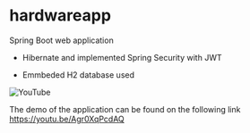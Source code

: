 # hardwareapp
Spring Boot web application 

- Hibernate and implemented Spring Security with JWT

- Emmbeded H2 database used



![YouTube](https://img.shields.io/badge/YouTube-%23FF0000.svg?style=for-the-badge&logo=YouTube&logoColor=white)

The demo of the application can be found on the following link https://youtu.be/Agr0XqPcdAQ
